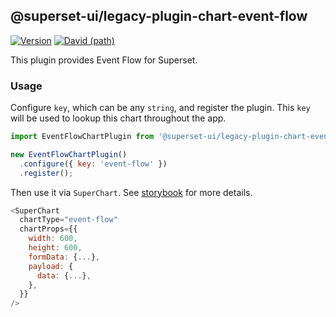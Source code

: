 ## @superset-ui/legacy-plugin-chart-event-flow

[![Version](https://img.shields.io/npm/v/@superset-ui/legacy-plugin-chart-event-flow.svg?style=flat-square)](https://img.shields.io/npm/v/@superset-ui/legacy-plugin-chart-event-flow.svg?style=flat-square)
[![David (path)](https://img.shields.io/david/apache-superset/superset-ui-plugins.svg?path=packages%2Fsuperset-ui-legacy-plugin-chart-event-flow&style=flat-square)](https://david-dm.org/apache-superset/superset-ui-plugins?path=packages/superset-ui-legacy-plugin-chart-event-flow)

This plugin provides Event Flow for Superset.

### Usage

Configure `key`, which can be any `string`, and register the plugin. This `key` will be used to lookup this chart throughout the app.

```js
import EventFlowChartPlugin from '@superset-ui/legacy-plugin-chart-event-flow';

new EventFlowChartPlugin()
  .configure({ key: 'event-flow' })
  .register();
```

Then use it via `SuperChart`. See [storybook](https://apache-superset.github.io/superset-ui-plugins/?selectedKind=plugin-chart-event-flow) for more details.

```js
<SuperChart
  chartType="event-flow"
  chartProps={{
    width: 600,
    height: 600,
    formData: {...},
    payload: {
      data: {...},
    },
  }}
/>
```
